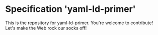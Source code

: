 
# Specification 'yaml-ld-primer'

This is the repository for yaml-ld-primer. You're welcome to contribute! Let's make the Web rock our socks
off!
